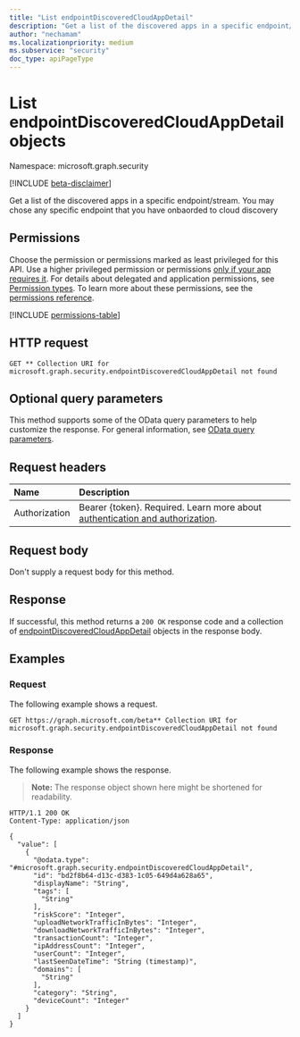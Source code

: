 ```yaml
---
title: "List endpointDiscoveredCloudAppDetail"
description: "Get a list of the discovered apps in a specific endpoint/stream"
author: "nechamam"
ms.localizationpriority: medium
ms.subservice: "security"
doc_type: apiPageType
---
```


# List endpointDiscoveredCloudAppDetail objects

Namespace: microsoft.graph.security

[!INCLUDE [beta-disclaimer](../../includes/beta-disclaimer.md)]

Get a list of the discovered apps in a specific endpoint/stream. You may chose any specific endpoint that you have onbaorded to cloud discovery

## Permissions

Choose the permission or permissions marked as least privileged for this API. Use a higher privileged permission or permissions [only if your app requires it](/graph/permissions-overview#best-practices-for-using-microsoft-graph-permissions). For details about delegated and application permissions, see [Permission types](/graph/permissions-overview#permission-types). To learn more about these permissions, see the [permissions reference](/graph/permissions-reference).

<!-- {
  "blockType": "permissions",
  "name": "security-endpointdiscoveredcloudappdetail-list-permissions"
}
-->
[!INCLUDE [permissions-table](../includes/permissions/security-endpointdiscoveredcloudappdetail-list-permissions.md)]

## HTTP request

<!-- {
  "blockType": "ignored"
}
-->
``` http
GET ** Collection URI for microsoft.graph.security.endpointDiscoveredCloudAppDetail not found
```

## Optional query parameters

This method supports some of the OData query parameters to help customize the response. For general information, see [OData query parameters](/graph/query-parameters).

## Request headers

|Name|Description|
|:---|:---|
|Authorization|Bearer {token}. Required. Learn more about [authentication and authorization](/graph/auth/auth-concepts).|

## Request body

Don't supply a request body for this method.

## Response

If successful, this method returns a `200 OK` response code and a collection of [endpointDiscoveredCloudAppDetail](../resources/security-endpointdiscoveredcloudappdetail.md) objects in the response body.

## Examples

### Request

The following example shows a request.
<!-- {
  "blockType": "request",
  "name": "list_endpointdiscoveredcloudappdetail"
}
-->
``` http
GET https://graph.microsoft.com/beta** Collection URI for microsoft.graph.security.endpointDiscoveredCloudAppDetail not found
```


### Response

The following example shows the response.
>**Note:** The response object shown here might be shortened for readability.
<!-- {
  "blockType": "response",
  "truncated": true,
  "@odata.type": "Collection(microsoft.graph.security.endpointDiscoveredCloudAppDetail)"
}
-->
``` http
HTTP/1.1 200 OK
Content-Type: application/json

{
  "value": [
    {
      "@odata.type": "#microsoft.graph.security.endpointDiscoveredCloudAppDetail",
      "id": "bd2f8b64-d13c-d383-1c05-649d4a628a65",
      "displayName": "String",
      "tags": [
        "String"
      ],
      "riskScore": "Integer",
      "uploadNetworkTrafficInBytes": "Integer",
      "downloadNetworkTrafficInBytes": "Integer",
      "transactionCount": "Integer",
      "ipAddressCount": "Integer",
      "userCount": "Integer",
      "lastSeenDateTime": "String (timestamp)",
      "domains": [
        "String"
      ],
      "category": "String",
      "deviceCount": "Integer"
    }
  ]
}
```

